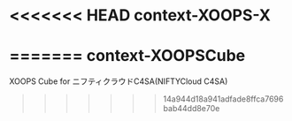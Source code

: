 <<<<<<< HEAD
﻿context-XOOPS-X
===============
=======
context-XOOPSCube
=================

XOOPS Cube for ニフティクラウドC4SA(NIFTYCloud C4SA) 
>>>>>>> 14a944d18a941adfade8ffca7696bab44dd8e70e
